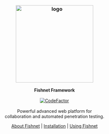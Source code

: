 <h3 align="center"><img src="https://user-images.githubusercontent.com/54115104/177413493-61ef4ce7-9b65-4d5e-bfbd-882d193c7d33.png" alt="logo" height="250px"></h3>


<p align="center">
    <b>Fishnet Framework</b><br>
    <br>
    <a href="https://www.codefactor.io/repository/github/entysec/fishnet"><img src="https://www.codefactor.io/repository/github/entysec/fishnet/badge" alt="CodeFactor" /></a><br>
    <br>
    Powerful advanced web platform for
    <br>collaboration and automated penetration testing.
    <br>
    <p align="center"><a href="https://fishnet-project.netlify.com">About Fishnet</a> | <a href="https://github.com/EntySec/Fishnet/wiki/Installation">Installation</a> | <a href="https://github.com/EntySec/Fishnet/wiki/Using-Fishnet">Using Fishnet</a><p>
</p>
